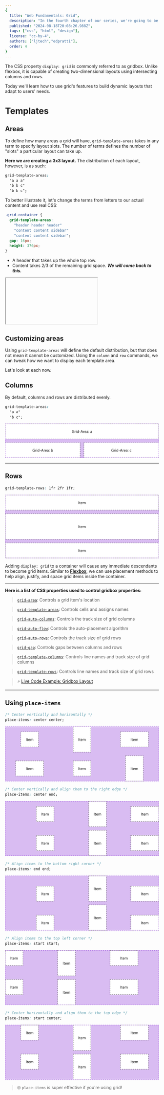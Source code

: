 ```yaml
---
{
  title: "Web Fundamentals: Grid",
  description: "In the fourth chapter of our series, we're going to be introduced to CSS grid, a well-known feature to display content, and used in almost every website you visit.",
  published: "2024-08-18T20:08:26.988Z",
  tags: ["css", "html", "design"],
  license: "cc-by-4",
  authors: ["ljtech","edpratti"],
  order: 4
}
---
```



The CSS property `display: grid` is commonly referred to as gridbox. Unlike flexbox, it is capable of creating two-dimensional layouts using intersecting columns and rows.

Today we'll learn how to use grid's features to build dynamic layouts that adapt to users' needs.

# Templates

## Areas

To define how many areas a grid will have, `grid-template-areas` takes in any term to specify layout slots. The number of terms defines the number of "slots" a particular layout can take up.

**Here we are creating a 3x3 layout.** The distribution of each layout, however, is as such:

```css
grid-template-areas:
  "a a a"
  "b b c"
  "b b c";
```

To better illustrate it, let's change the terms from letters to our actual content and use real CSS:

```css
.grid-container {
  grid-template-areas:
    "header header header"
    "content content sidebar"
    "content content sidebar";
  gap: 16px;
  height: 376px;
}

```

- A header that takes up the whole top row.
- Content takes 2/3 of the remaining grid space. ***We will come back to this.***

<iframe data-frame-title="Grid: Template areas" src="uu-code:./template-areas?template=node&embed=1&file=src%2Fstylesheet.css"></iframe>

## Customizing areas

Using `grid-template-areas` will define the default distribution, but that does not mean it cannot be customized. Using the `column` and `row` commands, we can tweak how we want to display each template area.

Let's look at each now.

## Columns

By default, columns and rows are distributed evenly. 

```css
grid-template-areas:
  "a a"
  "b c";
```

![A grid with an item on the top spanning two columns and two items on the bottom](./grid-columns.svg)

---

## Rows

```css
grid-template-rows: 1fr 2fr 1fr;
```

![A grid with a single column and three items; the item in the middle is double the height as the other two items above and below it](./grid-rows.svg)

Adding `display: grid` to a container will cause any immediate descendants to become grid items. Similar to **[Flexbox](./web-fundamentals-flexbox)**, we can use placement methods to help align, justify, and space grid items inside the container.

---

**Here is a list of CSS properties used to control gridbox properties:**

> [`grid-area`](https://developer.mozilla.org/en-US/docs/Web/CSS/grid-area): Controls a grid item's location

> [`grid-template-areas`](https://developer.mozilla.org/en-US/docs/Web/CSS/grid-template-areas): Controls cells and assigns names

> [`grid-auto-columns`](https://developer.mozilla.org/en-US/docs/Web/CSS/grid-auto-columns): Controls the track size of grid columns

> [`grid-auto-flow`](https://developer.mozilla.org/en-US/docs/Web/CSS/grid-auto-flow): Controls the auto-placement algorithm

> [`grid-auto-rows`](https://developer.mozilla.org/en-US/docs/Web/CSS/grid-auto-rows): Controls the track size of grid rows

> [`grid-gap`](https://developer.mozilla.org/en-US/docs/Web/CSS/gap): Controls gaps between columns and rows

> [`grid-template-columns`](https://developer.mozilla.org/en-US/docs/Web/CSS/grid-template-columns): Controls line names and track size of grid columns

> [`grid-template-rows`](https://developer.mozilla.org/en-US/docs/Web/CSS/grid-template-rows): Controls line names and track size of grid rows

> ⚡ [Live Code Example: Gridbox Layout](https://codesandbox.io/s/gridbox-layout-tnu5b?file=/styles.css)

---

## Using `place-items`

```css
/* Center vertically and horizontally */
place-items: center center;
```

![A grid of items centered vertically and horizontally.](./center-center.svg)

```css
/* Center vertically and align them to the right edge */
place-items: center end;
```

![A grid of items centered vertically, but aligned to the right corner.](./center-end.svg)

```css
/* Align items to the bottom right corner */
place-items: end end;
```

![A grid of items aligned to the bottom right corner.](./end-end.svg)

```css
/* Align items to the top left corner */
place-items: start start;
```

![A grid of items aligned to the top right corner.](./start-start.svg)

```css
/* Center horizontally and align them to the top edge */
place-items: start center;
```

![A grid of items centered horizontally and aligned to the top edge.](./start-center.svg)

> 🤓 `place-items` is super effective if you're using grid!